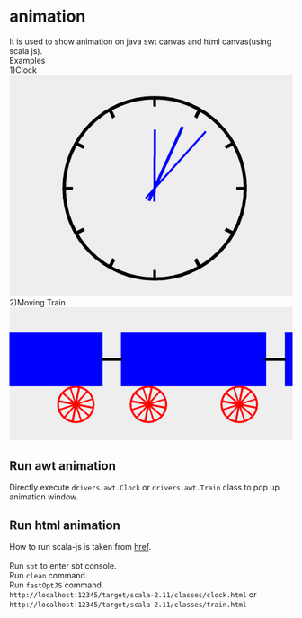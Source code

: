 # animation
 
It is used to show animation on java swt canvas and html canvas(using scala js).
 <br/>
 Examples
 <br/>
 1)Clock
 <br/>
 ![Alt text](/images/clock.gif?raw=true "Clock")
 <br/>
 2)Moving Train
 <br/>
 ![Alt text](/images/train.gif?raw=true "Moving train")

## Run awt animation
Directly execute `drivers.awt.Clock` or `drivers.awt.Train` class to pop up animation window.


## Run html animation
How to run scala-js is taken from [href](https://github.com/lihaoyi/workbench-example-app).
<br>
<br>
Run `sbt` to enter sbt console.
<br>
Run `clean` command.
<br>
Run `fastOptJS` command.
<br>
`http://localhost:12345/target/scala-2.11/classes/clock.html` or
<br>
`http://localhost:12345/target/scala-2.11/classes/train.html`

